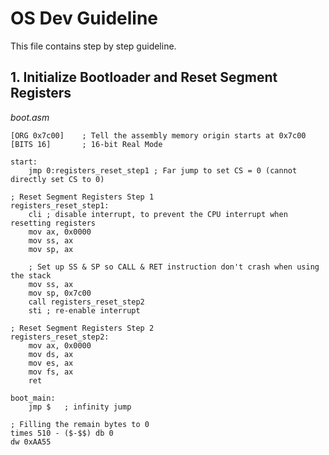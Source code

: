 # OS Dev Guideline

This file contains step by step guideline.

## 1. Initialize Bootloader and Reset Segment Registers

*boot.asm*

```Assembly
[ORG 0x7c00]    ; Tell the assembly memory origin starts at 0x7c00
[BITS 16]       ; 16-bit Real Mode

start:
    jmp 0:registers_reset_step1 ; Far jump to set CS = 0 (cannot directly set CS to 0)

; Reset Segment Registers Step 1
registers_reset_step1:
    cli ; disable interrupt, to prevent the CPU interrupt when resetting registers
    mov ax, 0x0000
    mov ss, ax
    mov sp, ax
    
    ; Set up SS & SP so CALL & RET instruction don't crash when using the stack
    mov ss, ax
    mov sp, 0x7c00
    call registers_reset_step2
    sti ; re-enable interrupt

; Reset Segment Registers Step 2
registers_reset_step2:
    mov ax, 0x0000
    mov ds, ax
    mov es, ax
    mov fs, ax
    ret

boot_main:
    jmp $   ; infinity jump

; Filling the remain bytes to 0
times 510 - ($-$$) db 0
dw 0xAA55
```